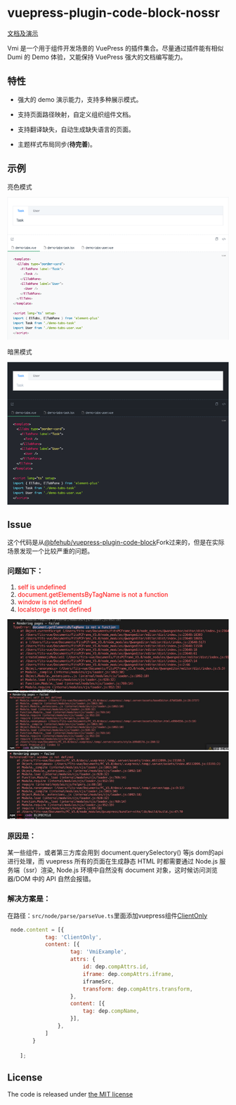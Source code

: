 # vuepress-plugin-code-block-nossr

[文档及演示](https://bfehub.github.io/vmi/zh/guide/)

Vmi 是一个用于组件开发场景的 VuePress 的插件集合。尽量通过插件能有相似 Dumi 的 Demo 体验，又能保持 VuePress 强大的文档编写能力。

## 特性

- 强大的 demo 演示能力，支持多种展示模式。

- 支持页面路径映射，自定义组织组件文档。

- 支持翻译缺失，自动生成缺失语言的页面。

- 主题样式布局同步(**待完善**)。

## 示例

亮色模式

![light](./resouces/light.png)

暗黑模式

![dark](./resouces/dark.png)

## Issue

这个代码是从[@bfehub/vuepress-plugin-code-block](https://github.com/bfehub/vmi)Fork过来的，但是在实际场景发现一个比较严重的问题。

### 问题如下：
1. <span style="color: red">self is undefined</span>
2. <span style="color: red">document.getElementsByTagName is not a function</span>
3. <span style="color: red">window is not defined</span>
4. <span style="color: red">localstorge is not defined</span>

![dark](./resouces/1.jpg)
![dark](./resouces/2.jpg)
![dark](./resouces/3.jpg)



### 原因是：
某一些组件，或者第三方库会用到 document.querySelectory() 等js dom的api进行处理，而 vuepress 所有的页面在生成静态 HTML 时都需要通过 Node.js 服务端（ssr）渲染, Node.js 环境中自然没有 document 对象，这时候访问浏览器/DOM 中的 API 自然会报错。

### 解决方案是：

在路径：`src/node/parse/parseVue.ts`里面添加vuepress组件[ClientOnly](https://v2.vuepress.vuejs.org/zh/reference/components.html#clientonly)

```js
 node.content = [{
            tag: 'ClientOnly',
            content: [{
                    tag: 'VmiExample',
                    attrs: {
                        id: dep.compAttrs.id,
                        iframe: dep.compAttrs.iframe,
                        iframeSrc,
                        transform: dep.compAttrs.transform,
                    },
                    content: [{
                        tag: dep.compName,
                    }],
                },
            ]
        }

    ];
```


## License

The code is released under [the MIT license](https://github.com/bfehub/vmi/blob/master/LICENSE)
